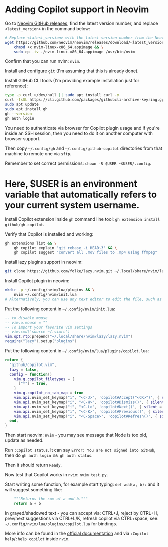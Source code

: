 # Adding Copilot support in Neovim

Go to [Neovim GitHub releases](https://github.com/neovim/neovim/releases), find the latest version number,
and replace `<latest_version>` in the command below:

```bash
# Replace <latest_version> with the latest version number from the Neovim GitHub releases page.
wget https://github.com/neovim/neovim/releases/download/<latest_version>/nvim-linux-x86_64.appimage && \
    chmod +x nvim-linux-x86_64.appimage && \
    sudo cp -iv ./nvim-linux-x86_64.appimage /usr/bin/nvim
```

Confirm that you can run nvim: `nvim`.

Install and configure `git` (I'm assuming that this is already done).

Install GitHub CLI tools (I'm providing example installation just for reference):

```bash
type -p curl >/dev/null || sudo apt install curl -y
curl -fsSL https://cli.github.com/packages/githubcli-archive-keyring.gpg | sudo dd of=/usr/share/keyrings/githubcli-archive-keyring.gpg
sudo apt update
sudo apt install gh
gh --version
gh auth login
```

You need to authenticate via browser for Copilot plugin usage and if you're inside an SSH session,
then you need to do it on another computer with browser support.

Then copy `~/.config/gh` and `~/.config/github-copilot` directories from that machine to remote one via `sftp`.

Remember to set correct permissions: `chown -R $USER ~$USER/.config`.
# Here, $USER is an environment variable that automatically refers to your current system username.

Install Copilot extension inside `gh` command line tool: `gh extension install github/gh-copilot`.

Verify that Copilot is installed and working:

```bash
gh extensions list && \
    gh copilot explain 'git rebase -i HEAD~3' && \
    gh copilot suggest "convert all .mov files to .mp4 using ffmpeg"
```

Install lazy plugins support in neovim:

```bash
git clone https://github.com/folke/lazy.nvim.git ~/.local/share/nvim/lazy/lazy.nvim
```

Install Copilot plugin in neovim:

```bash
mkdir -p ~/.config/nvim/lua/plugins && \
    nvim ~/.config/nvim/init.lua
# Alternatively, you can use any text editor to edit the file, such as nano, vim, or code.
```

Put the following content in `~/.config/nvim/init.lua`:

```lua
-- to disable mouse
-- vim.o.mouse = ""
-- To import your favorite vim settings
-- vim.cmd('source ~/.vimrc')
vim.opt.rtp:prepend("~/.local/share/nvim/lazy/lazy.nvim")
require("lazy").setup("plugins")
```

Put the following content in `~/.config/nvim/lua/plugins/copilot.lua`:

```lua
return {
  "github/copilot.vim",
  lazy = false,
  config = function()
    vim.g.copilot_filetypes = {
      ["*"] = true,
    }
    vim.g.copilot_no_tab_map = true
    vim.api.nvim_set_keymap("i", "<C-J>", 'copilot#Accept("<CR>")', { silent = true, expr = true })
    vim.api.nvim_set_keymap("i", "<C-H>", 'copilot#Dismiss()', { silent = true, expr = true })
    vim.api.nvim_set_keymap("i", "<C-L>", 'copilot#Next()', { silent = true, expr = true })
    vim.api.nvim_set_keymap("i", "<C-K>", 'copilot#Previous()', { silent = true, expr = true })
    vim.api.nvim_set_keymap("i", "<C-Space>", 'copilot#Refresh()', { silent = true, expr = true })
  end,
}
```

Then start neovim: `nvim` - you may see message that Node is too old, update as needed.

Run `:Copilot status`. It can say `Error: You are not signed into GitHub`, then do `gh auth login && gh auth status`.

Then it should return `Ready`.

Now test that Copilot works in `nvim`: `nvim test.py`.

Start writing some function, for example start typing: `def add(a, b):` and it will suggest something like:

```python
    """Returns the sum of a and b."""
    return a + b
```

In grayed/shadowed text - you can accept via: CTRL+J, reject by CTRL+H, prev/next suggestions via CTRL+L/K,
refresh copilot via CTRL+space, see: `~/.config/nvim/lua/plugins/copilot.lua` for bindings.

More info can be found in the [official documentation](https://github.com/github/copilot.vim)
and via `:Copilot help`/`:help copilot` inside `nvim`.

